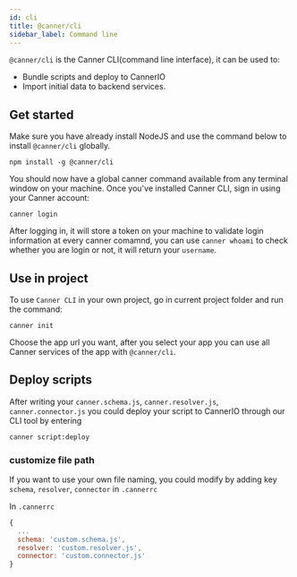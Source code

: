 ```yaml
---
id: cli
title: @canner/cli
sidebar_label: Command line
---
```


`@canner/cli` is the Canner CLI(command line interface), it can be used to:

- Bundle scripts and deploy to CannerIO
- Import initial data to backend services.

## Get started

Make sure you have already install NodeJS and use the command below to install `@canner/cli` globally.

```
npm install -g @canner/cli
```

You should now have a global canner command available from any terminal window on your machine. Once you've installed Canner CLI, sign in using your Canner account:

```
canner login
```

After logging in, it will store a token on your machine to validate login information at every canner comamnd, you can use `canner whoami` to check whether you are login or not, it will return your `username`.

## Use in project

To use `Canner CLI` in your own project, go in current project folder and run the command:

```
canner init
```

Choose the app url you want, after you select your app you can use all Canner services of the app with `@canner/cli`.

## Deploy scripts

After writing your `canner.schema.js`, `canner.resolver.js`, `canner.connector.js` you could deploy your script to CannerIO through our CLI tool by entering

```sh
canner script:deploy
```

### customize file path

If you want to use your own file naming, you could modify by adding key `schema`, `resolver`, `connector` in `.cannerrc`

In `.cannerrc`

```js
{
  ...
  schema: 'custom.schema.js',
  resolver: 'custom.resolver.js',
  connector: 'custom.connector.js'
}
```
